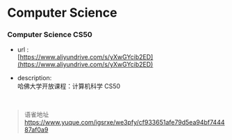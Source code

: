 # Computer Science
### Computer Science CS50

- url :  
  [https://www.aliyundrive.com/s/yXwGYcib2ED](https://www.aliyundrive.com/s/yXwGYcib2ED)

- description:  
  哈佛大学开放课程：计算机科学 CS50

<br>
  
> 语雀地址 https://www.yuque.com/igsrxe/we3pfy/cf933651afe79d5ea94bf744487af0a9